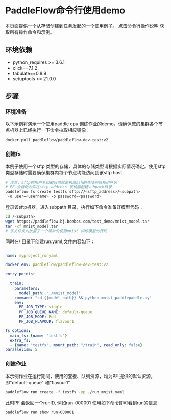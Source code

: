 # PaddleFlow命令行使用demo

本页面提供一个从存储创建到任务发起的一个使用例子。
点击[命令行操作说明](docs/zh_cn/reference/client_command_reference.md) 获取所有操作命令和示例。
## 环境依赖

* python_requires >= 3.6.1
* click==7.1.2
* tabulate==0.8.9
* setuptools >= 21.0.0

## 步骤

### 环境准备
以下示例将演示一个使用paddle cpu 训练作业的demo，请确保您的集群各个节点机器上已经执行一下命令拉取相应镜像：
```bash
docker pull paddleflow/paddleflow-dev-test:v2 
```

### 创建fs
本例子使用一个sftp 类型的存储，具体的存储类型请根据实际情况确定。使用sftp 类型存储时需要确保集群内每个节点均能访问到该sftp host.

```bash
# 注意，sftp的用户名和密码也就是机器ssh的登陆密码和用户名
# PF 会自动为你在sftp_address 该机器创建subpath目录
paddleflow fs create testfs sftp://<sftp_address>/<subpath>
 -o user=<username> -o password=<password>
```

登录该sftp机器，进入subpath 目录，执行如下命令准备好模型代码：
```bash
cd /<subpath> 
wget https://paddleflow.bj.bcebos.com/test_demo/mnist_model.tar
tar -xf mnist_model.tar
# 该文件夹内放置了一个简单的使用mnist 训练模型的代码
```

同时在/<subpath> 目录下创建run.yaml,文件内容如下：
```yaml

name: myproject_runyaml

docker_env: paddleflow/paddleflow-dev-test:v2 

entry_points:
  
  train:
    parameters:
      model_path: "./mnist_model"
    command: "cd {{model_path}} && python mnist_paddlepaddle.py"
    env:
      PF_JOB_TYPE: single
      PF_JOB_QUEUE_NAME: default-queue
      PF_JOB_MODE: Pod
      PF_JOB_FLAVOUR: flavour1

fs_options:
  main_fs: {name: "testfs"}
  extra_fs:
  - {name: "testfs", mount_path: "/train", read_only: false}
parallelism: 5
```
### 创建作业

本示例作业在运行期间，使用的套餐、队列资源，均为PF 提供的默认资源。即"default-queue" 和"flavour1"

```bash
paddleflow run create -f testfs -yp ./run_mnist.yaml
```
此时PF 会返回一个runID, 例如run-000001
使用如下命令即可看到run的信息
```bash 
paddleflow run show run-000001 
```



